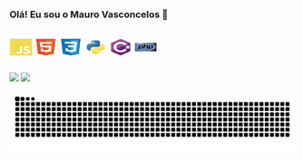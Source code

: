 ### Olá! Eu sou o Mauro Vasconcelos 👋

<!-- 
<div>
  <a href="https://github.com/maurovasconcelos">
  <img height="160em" src="https://github-readme-stats.vercel.app/api?username=maurovasconcelos&show_icons=true&theme=dracula&include_all_commits=true&count_private=true"/>
  <img height="160em" src="https://github-readme-stats.vercel.app/api/top-langs/?username=maurovasconcelos&layout=compact&langs_count=7&theme=dracula"/>
</div>
  -->
  
<div style="display: inline_block"><br>
  
  <img align="center" alt="Mauro-Js" height="30" width="40" src="https://raw.githubusercontent.com/devicons/devicon/master/icons/javascript/javascript-plain.svg">
  <img align="center" alt="Mauro-HTML" height="30" width="40" src="https://raw.githubusercontent.com/devicons/devicon/master/icons/html5/html5-original.svg">
  <img align="center" alt="Mauro-CSS" height="30" width="40" src="https://raw.githubusercontent.com/devicons/devicon/master/icons/css3/css3-original.svg">
  <img align="center" alt="Mauro-Python" height="30" width="40" src="https://raw.githubusercontent.com/devicons/devicon/master/icons/python/python-original.svg">
  <img align="center" alt="Mauro-Csharp" height="30" width="40" src="https://raw.githubusercontent.com/devicons/devicon/master/icons/csharp/csharp-original.svg">
  <img align="center" alt="Mauro-Php" height="30" width="40" src="https://raw.githubusercontent.com/devicons/devicon/master/icons/php/php-original.svg">
 
</div>
  
##
<div>
  <a href = "mailto:maurohunt@hotmail.com"><img src="https://img.shields.io/badge/Gmail-D14836?style=for-the-badge&logo=gmail&logoColor=white" target="_blank"></a>
  <a href="https://www.linkedin.com/in/maurohunt/" target="_blank"><img src="https://img.shields.io/badge/-LinkedIn-%230077B5?style=for-the-badge&logo=linkedin&logoColor=white" target="_blank"></a>
</div>
  
![Snake animation](https://github.com/maurovasconcelos/maurovasconcelos/blob/output/github-contribution-grid-snake.svg)
